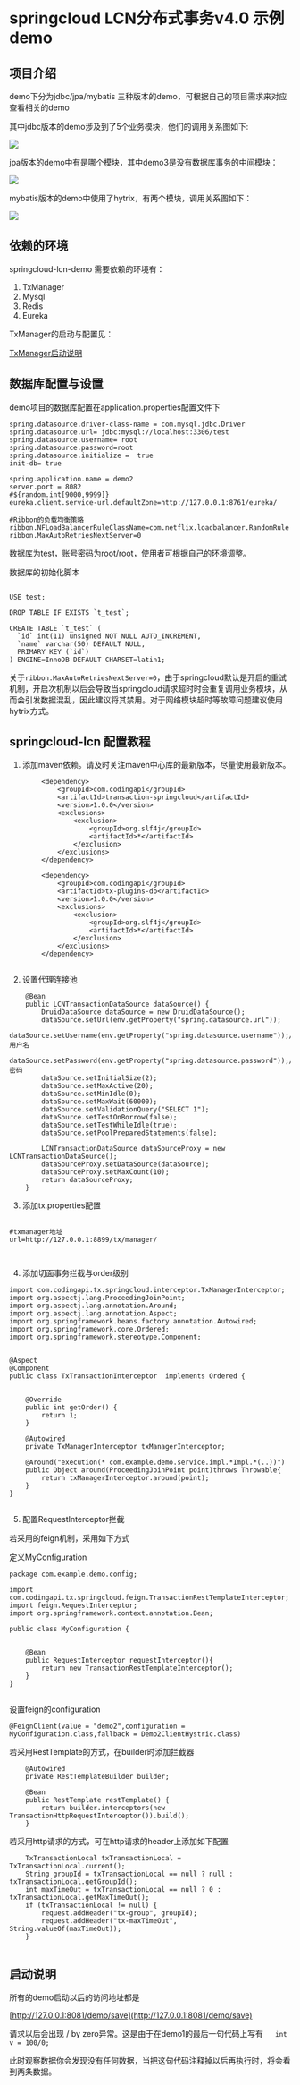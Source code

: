 # springcloud LCN分布式事务v4.0 示例demo


## 项目介绍

demo下分为jdbc/jpa/mybatis 三种版本的demo，可根据自己的项目需求来对应查看相关的demo


其中jdbc版本的demo涉及到了5个业务模块，他们的调用关系图如下:


![](readme/jdbc_demo.png)


jpa版本的demo中有是哪个模块，其中demo3是没有数据库事务的中间模块：


![](readme/jpa_demo.png)


mybatis版本的demo中使用了hytrix，有两个模块，调用关系图如下：


![](readme/mybatis_demo.png)

## 依赖的环境

springcloud-lcn-demo 需要依赖的环境有：

1. TxManager 
2. Mysql 
3. Redis
4. Eureka 

TxManager的启动与配置见：   

[TxManager启动说明](https://github.com/codingapi/tx-lcn/wiki/TxManager%E5%90%AF%E5%8A%A8%E8%AF%B4%E6%98%8E)


## 数据库配置与设置

demo项目的数据库配置在application.properties配置文件下

```
spring.datasource.driver-class-name = com.mysql.jdbc.Driver
spring.datasource.url= jdbc:mysql://localhost:3306/test
spring.datasource.username= root
spring.datasource.password=root
spring.datasource.initialize =  true
init-db= true

spring.application.name = demo2
server.port = 8082
#${random.int[9000,9999]}
eureka.client.service-url.defaultZone=http://127.0.0.1:8761/eureka/

#Ribbon的负载均衡策略
ribbon.NFLoadBalancerRuleClassName=com.netflix.loadbalancer.RandomRule
ribbon.MaxAutoRetriesNextServer=0

```

数据库为test，账号密码为root/root，使用者可根据自己的环境调整。

数据库的初始化脚本  

```

USE test;

DROP TABLE IF EXISTS `t_test`;

CREATE TABLE `t_test` (
  `id` int(11) unsigned NOT NULL AUTO_INCREMENT,
  `name` varchar(50) DEFAULT NULL,
  PRIMARY KEY (`id`)
) ENGINE=InnoDB DEFAULT CHARSET=latin1;

```

关于`ribbon.MaxAutoRetriesNextServer=0`，由于springcloud默认是开启的重试机制，开启次机制以后会导致当springcloud请求超时时会重复调用业务模块，从而会引发数据混乱，因此建议将其禁用。对于网络模块超时等故障问题建议使用hytrix方式。

## springcloud-lcn 配置教程

1.  添加maven依赖。请及时关注maven中心库的最新版本，尽量使用最新版本。

```
		<dependency>
			<groupId>com.codingapi</groupId>
			<artifactId>transaction-springcloud</artifactId>
			<version>1.0.0</version>
			<exclusions>
				<exclusion>
					<groupId>org.slf4j</groupId>
					<artifactId>*</artifactId>
				</exclusion>
			</exclusions>
		</dependency>

		<dependency>
			<groupId>com.codingapi</groupId>
			<artifactId>tx-plugins-db</artifactId>
			<version>1.0.0</version>
			<exclusions>
				<exclusion>
					<groupId>org.slf4j</groupId>
					<artifactId>*</artifactId>
				</exclusion>
			</exclusions>
		</dependency>
		
```

2. 设置代理连接池

```
	@Bean
	public LCNTransactionDataSource dataSource() {
		DruidDataSource dataSource = new DruidDataSource();
		dataSource.setUrl(env.getProperty("spring.datasource.url"));
		dataSource.setUsername(env.getProperty("spring.datasource.username"));//用户名
		dataSource.setPassword(env.getProperty("spring.datasource.password"));//密码
		dataSource.setInitialSize(2);
		dataSource.setMaxActive(20);
		dataSource.setMinIdle(0);
		dataSource.setMaxWait(60000);
		dataSource.setValidationQuery("SELECT 1");
		dataSource.setTestOnBorrow(false);
		dataSource.setTestWhileIdle(true);
		dataSource.setPoolPreparedStatements(false);

		LCNTransactionDataSource dataSourceProxy = new LCNTransactionDataSource();
		dataSourceProxy.setDataSource(dataSource);
		dataSourceProxy.setMaxCount(10);
		return dataSourceProxy;
	}

```

3. 添加tx.properties配置


```

#txmanager地址
url=http://127.0.0.1:8899/tx/manager/



```


4. 添加切面事务拦截与order级别

```
import com.codingapi.tx.springcloud.interceptor.TxManagerInterceptor;
import org.aspectj.lang.ProceedingJoinPoint;
import org.aspectj.lang.annotation.Around;
import org.aspectj.lang.annotation.Aspect;
import org.springframework.beans.factory.annotation.Autowired;
import org.springframework.core.Ordered;
import org.springframework.stereotype.Component;


@Aspect
@Component
public class TxTransactionInterceptor  implements Ordered {


    @Override
    public int getOrder() {
        return 1;
    }

    @Autowired
    private TxManagerInterceptor txManagerInterceptor;

    @Around("execution(* com.example.demo.service.impl.*Impl.*(..))")
    public Object around(ProceedingJoinPoint point)throws Throwable{
        return txManagerInterceptor.around(point);
    }
}


```

5. 配置RequestInterceptor拦截

若采用的feign机制，采用如下方式

定义MyConfiguration
```
package com.example.demo.config;

import com.codingapi.tx.springcloud.feign.TransactionRestTemplateInterceptor;
import feign.RequestInterceptor;
import org.springframework.context.annotation.Bean;

public class MyConfiguration {


    @Bean
    public RequestInterceptor requestInterceptor(){
        return new TransactionRestTemplateInterceptor();
    }
}


```

设置feign的configuration


```
@FeignClient(value = "demo2",configuration = MyConfiguration.class,fallback = Demo2ClientHystric.class)

```

若采用RestTemplate的方式，在builder时添加拦截器



```
	@Autowired
	private RestTemplateBuilder builder;

	@Bean
	public RestTemplate restTemplate() {
		return builder.interceptors(new TransactionHttpRequestInterceptor()).build();
	}

```


若采用http请求的方式，可在http请求的header上添加如下配置


```
    TxTransactionLocal txTransactionLocal = TxTransactionLocal.current();
    String groupId = txTransactionLocal == null ? null : txTransactionLocal.getGroupId();
    int maxTimeOut = txTransactionLocal == null ? 0 : txTransactionLocal.getMaxTimeOut();
    if (txTransactionLocal != null) {
        request.addHeader("tx-group", groupId);
        request.addHeader("tx-maxTimeOut", String.valueOf(maxTimeOut));
    }
        

```


## 启动说明

所有的demo启动以后的访问地址都是

[http://127.0.0.1:8081/demo/save](http://127.0.0.1:8081/demo/save)  

请求以后会出现 / by zero异常。这是由于在demo1的最后一句代码上写有`   int v = 100/0;`

此时观察数据你会发现没有任何数据，当把这句代码注释掉以后再执行时，将会看到两条数据。






